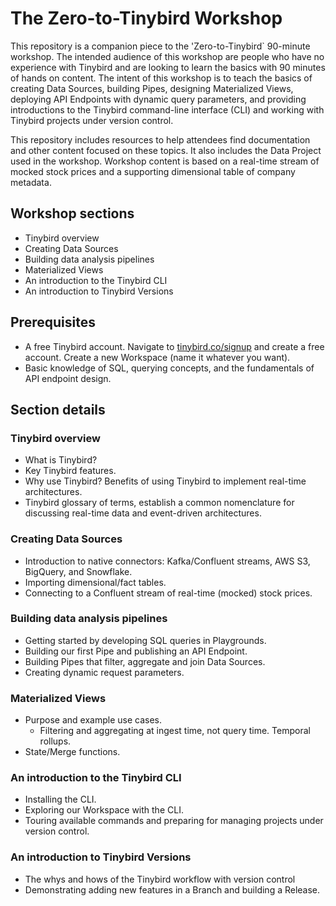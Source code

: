 # The Zero-to-Tinybird Workshop 

This repository is a companion piece to the 'Zero-to-Tinybird` 90-minute workshop. The intended audience of this workshop are people who have no experience with Tinybird and are looking to learn the basics with 90 minutes of hands on content. The intent of this workshop is to teach the basics of creating Data Sources, building Pipes, designing Materialized Views, deploying API Endpoints with dynamic query parameters, and providing introductions to the Tinybird command-line interface (CLI) and working with Tinybird projects under version control. 

This repository includes resources to help attendees find documentation and other content focused on these topics. It also includes the Data Project used in the workshop. Workshop content is based on a real-time stream of mocked stock prices and a supporting dimensional table of company metadata. 

## Workshop sections

* Tinybird overview
* Creating Data Sources
* Building data analysis pipelines
* Materialized Views
* An introduction to the Tinybird CLI
* An introduction to Tinybird Versions

## Prerequisites

* A free Tinybird account. Navigate to [tinybird.co/signup](https://www.tinybird.co/signup) and create a free account. Create a new Workspace (name it whatever you want).
* Basic knowledge of SQL, querying concepts, and the fundamentals of API endpoint design.

## Section details

### Tinybird overview
  * What is Tinybird?
  * Key Tinybird features. 
  * Why use Tinybird? Benefits of using Tinybird to implement real-time architectures.
  * Tinybird glossary of terms, establish a common nomenclature for discussing real-time data and event-driven architectures. 

### Creating Data Sources
  * Introduction to native connectors: Kafka/Confluent streams, AWS S3, BigQuery, and Snowflake.
  * Importing dimensional/fact tables. 
  * Connecting to a Confluent stream of real-time (mocked) stock prices. 
 
### Building data analysis pipelines
  * Getting started by developing SQL queries in Playgrounds.
  * Building our first Pipe and publishing an API Endpoint.
  * Building Pipes that filter, aggregate and join Data Sources.
  * Creating dynamic request parameters.   

### Materialized Views
  * Purpose and example use cases.
    * Filtering and aggregating at ingest time, not query time. Temporal rollups.
  * State/Merge functions. 

### An introduction to the Tinybird CLI
  * Installing the CLI.
  * Exploring our Workspace with the CLI.
  * Touring available commands and preparing for managing projects under version control.

### An introduction to Tinybird Versions
  * The whys and hows of the Tinybird workflow with version control 
  * Demonstrating adding new features in a Branch and building a Release.
